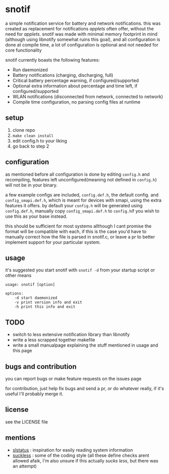 # snotif
a simple notification service for battery and network notifications. this was created as replacement for notifications *applets* often offer, without the need for *applets*. snotif was made with minimal memory footprint in mind (although using libnotify somewhat ruins this goal), and all configuration is done at compile time, a lot of configuration is optional and not needed for core functionality


snotif currently boasts the following features:
- Run daemonized
- Battery notifications (charging, discharging, full)
- Critical battery percentage warning, if configured/supported
- Optional extra information about percentage and time left, if configured/supported 
- WLAN notifications (disconnected from network, connected to network)
- Compile time configuration, no parsing config files at runtime

## setup
1. clone repo
2. `make clean install`
3. edit config.h to your liking
4. go back to step 2

## configuration
as mentioned before all configuration is done by editing `config.h` and recompiling, features left unconfigured(meaning not defined in `config.h`) will not be in your binary.

a few example configs are included, `config.def.h`, the default config. and `config_smapi.def.h`, which is meant for devices with smapi, using the extra features it offers. by default your `config.h` will be generated using `config.def.h`, manually copy `config_smapi.def.h` to `config.h`if you wish to use this as your base instead.

this should be sufficient for most systems allthough I cant promise the format will be compatible with each, if this is the case you'd have to manually correct how the file is parsed in snotif.c, or leave a pr to better implement support for your particular system.

## usage
it's suggested you start snotif with `snotif -d` from your startup script or other means

    usage: snotif [option]
    
    options:
        -d start daemonized
        -v print version info and exit
        -h print this info and exit

## TODO
- switch to less extensive notification library than libnotify 
- write a less scrapped together makefile
- write a small manualpage explaining the stuff mentioned in usage and this page

## bugs and contribution
you can report bugs or make feature requests on the issues page

for contribution, just help fix bugs and send a pr, or do whatever really, if it's useful I'll probably merge it.

## license
see the LICENSE file

## mentions
- [slstatus](https://github.com/drkhsh/slstatus) : inspiration for easily reading system information
- [suckless](http://suckless.org/coding_style) : some of the coding style (all these define checks arent allowed afaik, I'm also unsure if this actually *sucks less*, but there was an attempt)
